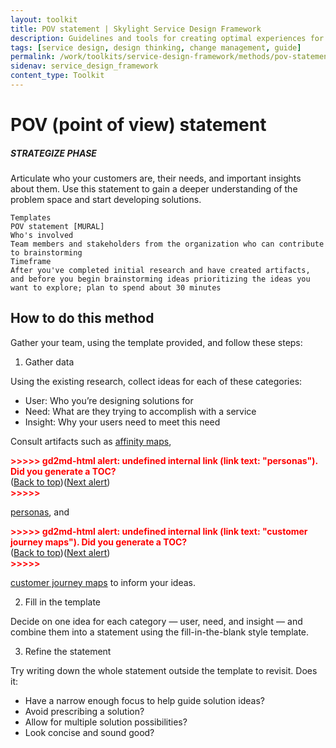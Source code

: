 ```yaml
---
layout: toolkit
title: POV statement | Skylight Service Design Framework
description: Guidelines and tools for creating optimal experiences for both users and your organization.
tags: [service design, design thinking, change management, guide]
permalink: /work/toolkits/service-design-framework/methods/pov-statement/
sidenav: service_design_framework
content_type: Toolkit
---
```


# POV (point of view) statement


##### STRATEGIZE PHASE

Articulate who your customers are, their needs, and important insights about them. Use this statement to gain a deeper understanding of the problem space and start developing solutions.


```
Templates
POV statement [MURAL]
Who's involved
Team members and stakeholders from the organization who can contribute to brainstorming
Timeframe
After you've completed initial research and have created artifacts, and before you begin brainstorming ideas prioritizing the ideas you want to explore; plan to spend about 30 minutes
```



## How to do this method

Gather your team, using the template provided, and follow these steps:



1. Gather data

Using the existing research, collect ideas for each of these categories:



* User: Who you’re designing solutions for
* Need: What are they trying to accomplish with a service
* Insight: Why your users need to meet this need

Consult artifacts such as [affinity maps](#affinity-mapping),

<p id="gdcalert32" ><span style="color: red; font-weight: bold">>>>>>  gd2md-html alert: undefined internal link (link text: "personas"). Did you generate a TOC? </span><br>(<a href="#">Back to top</a>)(<a href="#gdcalert33">Next alert</a>)<br><span style="color: red; font-weight: bold">>>>>> </span></p>

[personas](#heading=h.s8u0f5jk9aoj), and

<p id="gdcalert33" ><span style="color: red; font-weight: bold">>>>>>  gd2md-html alert: undefined internal link (link text: "customer journey maps"). Did you generate a TOC? </span><br>(<a href="#">Back to top</a>)(<a href="#gdcalert34">Next alert</a>)<br><span style="color: red; font-weight: bold">>>>>> </span></p>

[customer journey maps](#heading=h.tv93x34ki6xu) to inform your ideas.



2. Fill in the template

Decide on one idea for each category — user, need, and insight — and combine them into a statement using the fill-in-the-blank style template.



3. Refine the statement

Try writing down the whole statement outside the template to revisit. Does it:



* Have a narrow enough focus to help guide solution ideas?
* Avoid prescribing a solution?
* Allow for multiple solution possibilities?
* Look concise and sound good?
